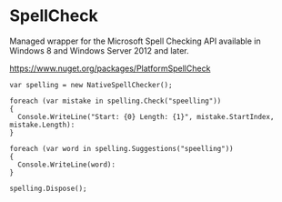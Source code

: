 # SpellCheck
Managed wrapper for the Microsoft Spell Checking API available in Windows 8 and Windows Server 2012 and later.

https://www.nuget.org/packages/PlatformSpellCheck

    var spelling = new NativeSpellChecker();
    
    foreach (var mistake in spelling.Check("speelling"))
    {
      Console.WriteLine("Start: {0} Length: {1}", mistake.StartIndex, mistake.Length):
    }
    
    foreach (var word in spelling.Suggestions("speelling"))
    {
      Console.WriteLine(word):
    }
  
    spelling.Dispose();
